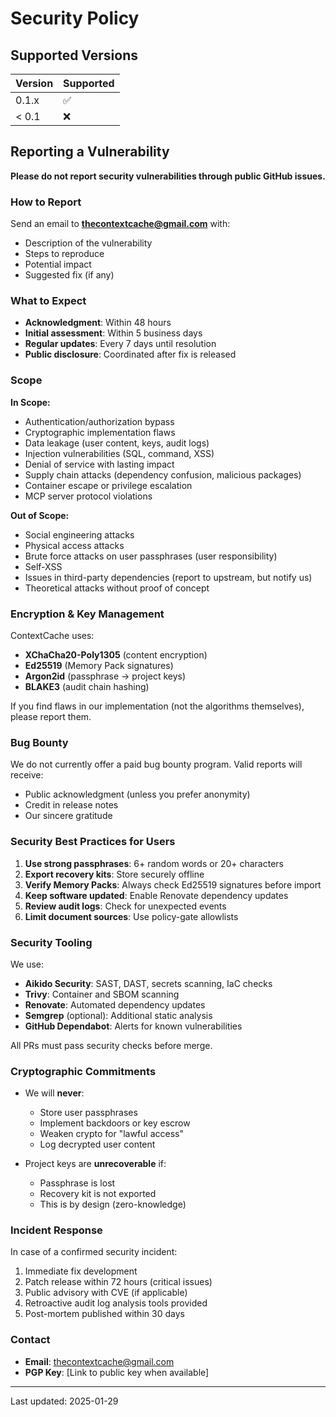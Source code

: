 # Security Policy

## Supported Versions

| Version | Supported          |
| ------- | ------------------ |
| 0.1.x   | :white_check_mark: |
| < 0.1   | :x:                |

## Reporting a Vulnerability

**Please do not report security vulnerabilities through public GitHub issues.**

### How to Report

Send an email to **thecontextcache@gmail.com** with:
- Description of the vulnerability
- Steps to reproduce
- Potential impact
- Suggested fix (if any)

### What to Expect

- **Acknowledgment**: Within 48 hours
- **Initial assessment**: Within 5 business days
- **Regular updates**: Every 7 days until resolution
- **Public disclosure**: Coordinated after fix is released

### Scope

**In Scope:**
- Authentication/authorization bypass
- Cryptographic implementation flaws
- Data leakage (user content, keys, audit logs)
- Injection vulnerabilities (SQL, command, XSS)
- Denial of service with lasting impact
- Supply chain attacks (dependency confusion, malicious packages)
- Container escape or privilege escalation
- MCP server protocol violations

**Out of Scope:**
- Social engineering attacks
- Physical access attacks
- Brute force attacks on user passphrases (user responsibility)
- Self-XSS
- Issues in third-party dependencies (report to upstream, but notify us)
- Theoretical attacks without proof of concept

### Encryption & Key Management

ContextCache uses:
- **XChaCha20-Poly1305** (content encryption)
- **Ed25519** (Memory Pack signatures)
- **Argon2id** (passphrase → project keys)
- **BLAKE3** (audit chain hashing)

If you find flaws in our implementation (not the algorithms themselves), please report them.

### Bug Bounty

We do not currently offer a paid bug bounty program. Valid reports will receive:
- Public acknowledgment (unless you prefer anonymity)
- Credit in release notes
- Our sincere gratitude

### Security Best Practices for Users

1. **Use strong passphrases**: 6+ random words or 20+ characters
2. **Export recovery kits**: Store securely offline
3. **Verify Memory Packs**: Always check Ed25519 signatures before import
4. **Keep software updated**: Enable Renovate dependency updates
5. **Review audit logs**: Check for unexpected events
6. **Limit document sources**: Use policy-gate allowlists

### Security Tooling

We use:
- **Aikido Security**: SAST, DAST, secrets scanning, IaC checks
- **Trivy**: Container and SBOM scanning
- **Renovate**: Automated dependency updates
- **Semgrep** (optional): Additional static analysis
- **GitHub Dependabot**: Alerts for known vulnerabilities

All PRs must pass security checks before merge.

### Cryptographic Commitments

- We will **never**:
  - Store user passphrases
  - Implement backdoors or key escrow
  - Weaken crypto for "lawful access"
  - Log decrypted user content

- Project keys are **unrecoverable** if:
  - Passphrase is lost
  - Recovery kit is not exported
  - This is by design (zero-knowledge)

### Incident Response

In case of a confirmed security incident:
1. Immediate fix development
2. Patch release within 72 hours (critical issues)
3. Public advisory with CVE (if applicable)
4. Retroactive audit log analysis tools provided
5. Post-mortem published within 30 days

### Contact

- **Email**: thecontextcache@gmail.com
- **PGP Key**: [Link to public key when available]

---

Last updated: 2025-01-29